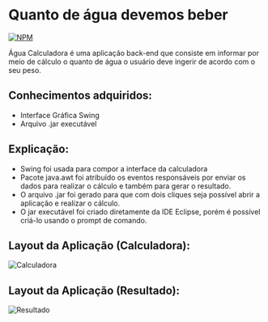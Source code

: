 # Quanto de água devemos beber
[![NPM](https://img.shields.io/npm/l/react)](https://github.com/gbsantstech/aguacalculadora/blob/master/LICENSE) 

Água Calculadora é uma aplicação back-end que consiste em informar por meio de cálculo o quanto de água o usuário deve ingerir de acordo com o seu peso.

## Conhecimentos adquiridos:
- Interface Gráfica Swing
- Arquivo .jar executável

## Explicação: 
- Swing foi usada para compor a interface da calculadora 
- Pacote java.awt foi atribuído os eventos responsáveis por enviar os dados para realizar o cálculo e também para gerar o resultado.
- O arquivo .jar foi gerado para que com dois cliques seja possível abrir a aplicação e realizar o cálculo.
- O jar executável foi criado diretamente da IDE Eclipse, porém é possível criá-lo usando o prompt de comando.

## Layout da Aplicação (Calculadora):
![Calculadora]()

## Layout da Aplicação (Resultado):
![Resultado]()


